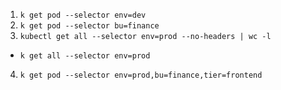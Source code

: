 1. `k get pod --selector env=dev`
2. `k get pod --selector bu=finance`
3. `kubectl get all --selector env=prod --no-headers | wc -l`
  * `k get all --selector env=prod`
4. `k get pod --selector env=prod,bu=finance,tier=frontend`
